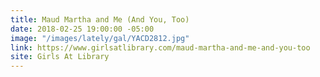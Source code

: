 ```yaml
---
title: Maud Martha and Me (And You, Too)
date: 2018-02-25 19:00:00 -05:00
image: "/images/lately/gal/YACD2812.jpg"
link: https://www.girlsatlibrary.com/maud-martha-and-me-and-you-too
site: Girls At Library
---
```



